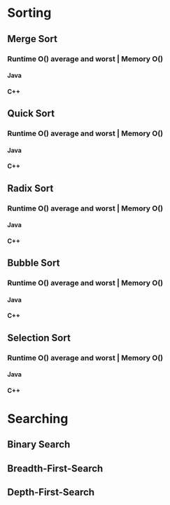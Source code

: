 # Sorting
## Merge Sort
### Runtime O() average and worst | Memory O()
#### Java
#### C++
## Quick Sort
### Runtime O() average and worst | Memory O()
#### Java
#### C++
## Radix Sort
### Runtime O() average and worst | Memory O()
#### Java
#### C++
## Bubble Sort
### Runtime O() average and worst | Memory O()
#### Java
#### C++
## Selection Sort
### Runtime O() average and worst | Memory O()
#### Java
#### C++

# Searching
## Binary Search
## Breadth-First-Search
## Depth-First-Search
